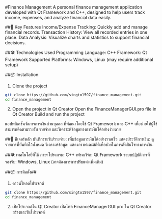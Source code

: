 #Finance Management
A personal finance management application developed with Qt Framework and C++, designed to help users track income, expenses, and analyze financial data easily.

##🎯 Key Features
Income/Expense Tracking: Quickly add and manage financial records.
Transaction History: View all recorded entries in one place.
Data Analysis: Visualize charts and statistics to support financial decisions.

##🛠️ Technologies Used
Programming Language: C++
Framework: Qt Framework
Supported Platforms: Windows, Linux (may require additional setup)

##📦 Installation
1. Clone the project
```bash
git clone https://github.com/singto1597/finance_management.git
cd finance_management
```
2. Open the project in Qt Creator
Open the FinanceManagerGUI.pro file in Qt Creator
Build and run the project


แอปพลิเคชันจัดการการเงินส่วนบุคคล ที่พัฒนาโดยใช้ Qt Framework และ C++ เพื่อช่วยให้ผู้ใช้สามารถติดตามรายรับ รายจ่าย และวิเคราะห์ข้อมูลทางการเงินได้อย่างง่ายดาย

##🎯 ฟีเจอร์หลัก
บันทึกรายรับ/รายจ่าย: เพิ่มข้อมูลการเงินได้อย่างรวดเร็ว
แสดงประวัติการเงิน: ดูรายการที่บันทึกไว้ทั้งหมด
วิเคราะห์ข้อมูล: แสดงกราฟและสถิติเพื่อช่วยในการตัดสินใจทางการเงิน

##🛠️ เทคโนโลยีที่ใช้
ภาษาโปรแกรม: C++
เฟรมเวิร์ก: Qt Framework
ระบบปฏิบัติการที่รองรับ: Windows, Linux (อาจต้องการการปรับแต่งเพิ่มเติม)

##📦 การติดตั้ง##
1. ดาวน์โหลดโปรเจกต์
```bash
git clone https://github.com/singto1597/finance_management.git
cd finance_management
```
2. เปิดโปรเจกต์ใน Qt Creator
เปิดไฟล์ FinanceManagerGUI.pro ใน Qt Creator
สร้างและรันโปรเจกต์

